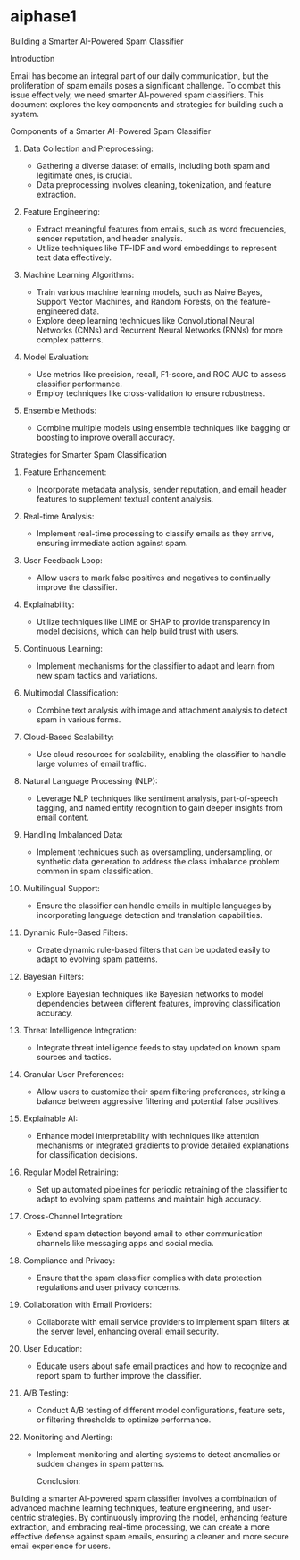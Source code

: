 # aiphase1

Building a Smarter AI-Powered Spam Classifier

 Introduction

Email has become an integral part of our daily communication, but the proliferation of spam emails poses a significant challenge. To combat this issue effectively, we need smarter AI-powered spam classifiers. This document explores the key components and strategies for building such a system.

 Components of a Smarter AI-Powered Spam Classifier

1. Data Collection and Preprocessing:
   - Gathering a diverse dataset of emails, including both spam and legitimate ones, is crucial.
   - Data preprocessing involves cleaning, tokenization, and feature extraction.

2. Feature Engineering:
   - Extract meaningful features from emails, such as word frequencies, sender reputation, and header analysis.
   - Utilize techniques like TF-IDF and word embeddings to represent text data effectively.

3. Machine Learning Algorithms:
   - Train various machine learning models, such as Naive Bayes, Support Vector Machines, and Random Forests, on the feature-engineered data.
   - Explore deep learning techniques like Convolutional Neural Networks (CNNs) and Recurrent Neural Networks (RNNs) for more complex patterns.

4. Model Evaluation:
   - Use metrics like precision, recall, F1-score, and ROC AUC to assess classifier performance.
   - Employ techniques like cross-validation to ensure robustness.

5. Ensemble Methods:
   - Combine multiple models using ensemble techniques like bagging or boosting to improve overall accuracy.

 Strategies for Smarter Spam Classification

1. Feature Enhancement:
   - Incorporate metadata analysis, sender reputation, and email header features to supplement textual content analysis.

2. Real-time Analysis:
   - Implement real-time processing to classify emails as they arrive, ensuring immediate action against spam.

3. User Feedback Loop:
   - Allow users to mark false positives and negatives to continually improve the classifier.

4. Explainability:
   - Utilize techniques like LIME or SHAP to provide transparency in model decisions, which can help build trust with users.

5. Continuous Learning:
   - Implement mechanisms for the classifier to adapt and learn from new spam tactics and variations.

6. Multimodal Classification:
   - Combine text analysis with image and attachment analysis to detect spam in various forms.

7. Cloud-Based Scalability:
   - Use cloud resources for scalability, enabling the classifier to handle large volumes of email traffic.



8. Natural Language Processing (NLP):
   - Leverage NLP techniques like sentiment analysis, part-of-speech tagging, and named entity recognition to gain deeper insights from email content.

9. Handling Imbalanced Data:
   - Implement techniques such as oversampling, undersampling, or synthetic data generation to address the class imbalance problem common in spam classification.

10. Multilingual Support:
    - Ensure the classifier can handle emails in multiple languages by incorporating language detection and translation capabilities.

11. Dynamic Rule-Based Filters:
    - Create dynamic rule-based filters that can be updated easily to adapt to evolving spam patterns.

12. Bayesian Filters:
    - Explore Bayesian techniques like Bayesian networks to model dependencies between different features, improving classification accuracy.

13. Threat Intelligence Integration:
    - Integrate threat intelligence feeds to stay updated on known spam sources and tactics.

14. Granular User Preferences:
    - Allow users to customize their spam filtering preferences, striking a balance between aggressive filtering and potential false positives.

15. Explainable AI:
    - Enhance model interpretability with techniques like attention mechanisms or integrated gradients to provide detailed explanations for classification decisions.

16. Regular Model Retraining:
    - Set up automated pipelines for periodic retraining of the classifier to adapt to evolving spam patterns and maintain high accuracy.

17. Cross-Channel Integration:
    - Extend spam detection beyond email to other communication channels like messaging apps and social media.

18. Compliance and Privacy:
    - Ensure that the spam classifier complies with data protection regulations and user privacy concerns.

19. Collaboration with Email Providers:
    - Collaborate with email service providers to implement spam filters at the server level, enhancing overall email security.

20. User Education:
    - Educate users about safe email practices and how to recognize and report spam to further improve the classifier.

21. A/B Testing:
    - Conduct A/B testing of different model configurations, feature sets, or filtering thresholds to optimize performance.

22. Monitoring and Alerting:
    - Implement monitoring and alerting systems to detect anomalies or sudden changes in spam patterns.



 


      Conclusion:

Building a smarter AI-powered spam classifier involves a combination of advanced machine learning techniques, feature engineering, and user-centric strategies. By continuously improving the model, enhancing feature extraction, and embracing real-time processing, we can create a more effective defense against spam emails, ensuring a cleaner and more secure email experience for users. 
